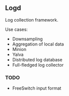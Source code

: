 ## Logd
Log collection framework.

Use cases:
- Downsampling
- Aggregation of local data
- Minion
- Yalva
- Distributed log database
- Full-fledged log collector

### TODO
- FreeSwitch input format
